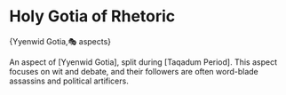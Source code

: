 # Holy Gotia of Rhetoric

{Yyenwid Gotia,🎭 aspects}

An aspect of [Yyenwid Gotia], split during [Taqadum Period]. This aspect focuses on wit and debate, and their followers are often word-blade assassins and political artificers.
